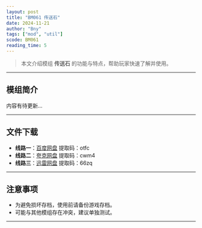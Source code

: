```yaml
---
layout: post
title: "BM061 传送石"
date: 2024-11-21
author: "Bny"
tags: ["mod", "util"]
scode: BM061
reading_time: 5
---
```


> 本文介绍模组 **传送石** 的功能与特点，帮助玩家快速了解并使用。

---

## 模组简介

内容有待更新...

---


## 文件下载
- **线路一**：[百度网盘](https://pan.baidu.com/s/1p7GK2uo0FfIGoJ5uwt7m9Q?pwd=otfc)  提取码：otfc  
- **线路二**：[夸克网盘](https://pan.quark.cn/s/d99e38525999?pwd=cwm4)  提取码：cwm4  
- **线路三**：[迅雷网盘](https://pan.xunlei.com/s/VOCCbbGYxnbF32yOtVooWBpAA1?pwd=66zq)  提取码：66zq  

---

## 注意事项
- 为避免损坏存档，使用前请备份游戏存档。
- 可能与其他模组存在冲突，建议单独测试。

---

